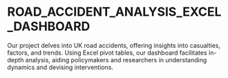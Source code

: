 # ROAD_ACCIDENT_ANALYSIS_EXCEL_DASHBOARD
Our project delves into UK road accidents, offering insights into casualties, factors, and trends. Using Excel pivot tables, our dashboard facilitates in-depth analysis, aiding policymakers and researchers in understanding dynamics and devising interventions.
